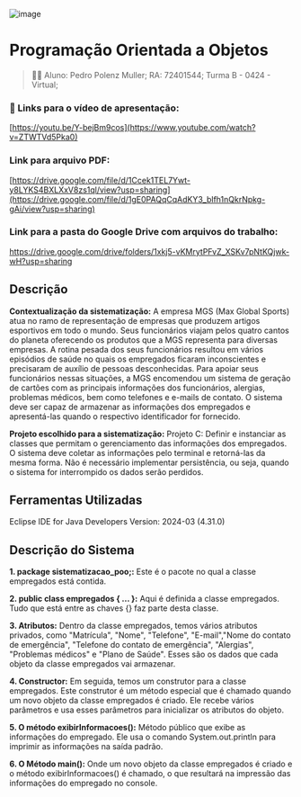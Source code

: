 ![image](https://github.com/ppmuller83/sistematizacao/assets/169911733/610366a6-ba0d-4773-9333-9052c20682a1)

# Programação Orientada a Objetos

> 👨‍🎓 Aluno: Pedro Polenz Muller;
RA: 72401544;
Turma B - 0424 - Virtual;

### :movie_camera: Links para o vídeo de apresentação:
[https://youtu.be/Y-bejBm9cos](https://www.youtube.com/watch?v=ZTWTVd5Pka0)

### Link para arquivo PDF:
[https://drive.google.com/file/d/1Ccek1TEL7Ywt-y8LYKS4BXLXxV8zs1ql/view?usp=sharing](https://drive.google.com/file/d/1gE0PAQqCqAdKY3_blfh1nQkrNpkg-gAi/view?usp=sharing)

### Link para a pasta do Google Drive com arquivos do trabalho:
https://drive.google.com/drive/folders/1xkj5-vKMrytPFvZ_XSKv7pNtKQjwk-wH?usp=sharing

## Descrição
**Contextualização da sistematização:** A empresa MGS (Max Global Sports) atua no ramo de representação de empresas que produzem artigos esportivos em todo o mundo. Seus funcionários viajam pelos quatro cantos do planeta oferecendo os produtos que a MGS representa para diversas empresas. A rotina pesada dos seus funcionários resultou em vários episódios de saúde no quais os empregados ficaram inconscientes e precisaram de auxílio de pessoas desconhecidas. Para apoiar seus funcionários nessas situações, a MGS encomendou um sistema de geração de cartões com as principais informações dos funcionários, alergias, problemas médicos, bem como telefones e e-mails de contato. O sistema deve ser capaz de armazenar as informações dos empregados e apresentá-las quando o respectivo identificador for fornecido.

**Projeto escolhido para a sistematização:** Projeto C:  Definir e instanciar as classes que permitam o gerenciamento das informações dos empregados. O sistema deve coletar as informações pelo terminal e retorná-las da mesma forma. Não é necessário implementar persistência, ou seja, quando o sistema for interrompido os dados serão perdidos.


## Ferramentas Utilizadas
Eclipse IDE for Java Developers 
Version: 2024-03 (4.31.0)

## Descrição do Sistema
**1. package sistematizacao_poo;:** Este é o pacote no qual a classe empregados está contida.

**2. public class empregados { ... }:** Aqui é definida a classe empregados. Tudo que está entre as chaves {} faz parte desta classe.

**3. Atributos:** Dentro da classe empregados, temos vários atributos privados, como "Matrícula", "Nome", "Telefone", "E-mail","Nome do contato de emergência", "Telefone do contato de emergência", "Alergias", "Problemas médicos" e "Plano de Saúde". Esses são os dados que cada objeto da classe empregados vai armazenar.

**4. Constructor:** Em seguida, temos um construtor para a classe empregados. Este construtor é um método especial que é chamado quando um novo objeto da classe empregados é criado. Ele recebe vários parâmetros e usa esses parâmetros para inicializar os atributos do objeto.

**5. O método exibirInformacoes():** Método público que exibe as informações do empregado. Ele usa o comando System.out.println para imprimir as informações na saída padrão.

**6. O Método main():** Onde um novo objeto da classe empregados é criado e o método exibirInformacoes() é chamado, o que resultará na impressão das informações do empregado no console.
